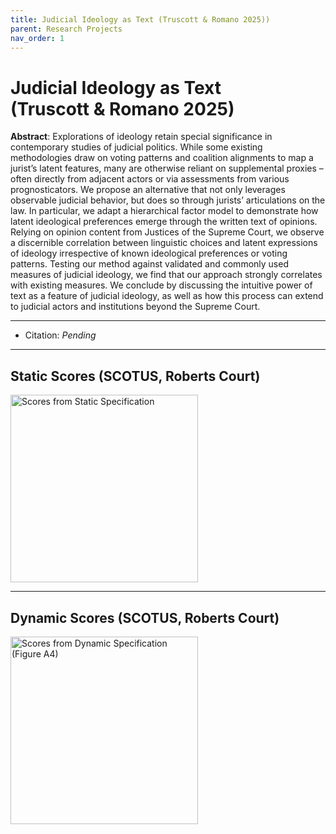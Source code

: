 ```yaml
---
title: Judicial Ideology as Text (Truscott & Romano 2025))
parent: Research Projects
nav_order: 1
---
```


# Judicial Ideology as Text <br> (Truscott & Romano 2025)

**Abstract**: Explorations of ideology retain special significance in contemporary
studies of judicial politics. While some existing methodologies draw on
voting patterns and coalition alignments to map a jurist’s latent features,
many are otherwise reliant on supplemental proxies – often directly from
adjacent actors or via assessments from various prognosticators. We propose an alternative that not only leverages observable judicial behavior,
but does so through jurists’ articulations on the law. In particular, we
adapt a hierarchical factor model to demonstrate how latent ideological
preferences emerge through the written text of opinions. Relying on opinion content from Justices of the Supreme Court, we observe a discernible
correlation between linguistic choices and latent expressions of ideology
irrespective of known ideological preferences or voting patterns. Testing
our method against validated and commonly used measures of judicial
ideology, we find that our approach strongly correlates with existing measures. We conclude by discussing the intuitive power of text as a feature of
judicial ideology, as well as how this process can extend to judicial actors
and institutions beyond the Supreme Court.

---

- Citation: *Pending*

---

## Static Scores (SCOTUS, Roberts Court)


<img src="{{ site.baseurl }}/assets/papers_figures_tables/judicial_ideology_as_text/static_scores.png" alt="Scores from Static Specification" width="300" />



---

## Dynamic Scores (SCOTUS, Roberts Court)

<img src="/assets/papers_figures_tables/judicial_ideology_as_text/dynamic_scores.png"  alt="Scores from Dynamic Specification (Figure A4)" width="300"/>